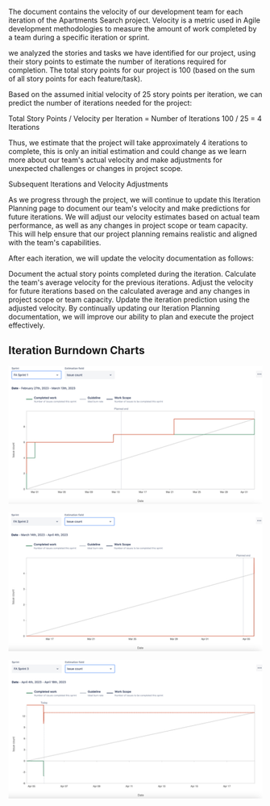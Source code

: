 The document contains the velocity of our development team for each iteration of the Apartments Search project. Velocity is a metric used in Agile development methodologies to measure the amount of work completed by a team during a specific iteration or sprint.

we analyzed the stories and tasks we have identified for our project, using their story points to estimate the number of iterations required for completion. The total story points for our project is 100 (based on the sum of all story points for each feature/task).

Based on the assumed initial velocity of 25 story points per iteration, we can predict the number of iterations needed for the project:

Total Story Points / Velocity per Iteration = Number of Iterations 100 / 25 = 4 Iterations

Thus, we estimate that the project will take approximately 4 iterations to complete, this is only an initial estimation and could change as we learn more about our team's actual velocity and make adjustments for unexpected challenges or changes in project scope.

Subsequent Iterations and Velocity Adjustments

As we progress through the project, we will continue to update this Iteration Planning page to document our team's velocity and make predictions for future iterations. We will adjust our velocity estimates based on actual team performance, as well as any changes in project scope or team capacity. This will help ensure that our project planning remains realistic and aligned with the team's capabilities.

After each iteration, we will update the velocity documentation as follows:

Document the actual story points completed during the iteration. Calculate the team's average velocity for the previous iterations. Adjust the velocity for future iterations based on the calculated average and any changes in project scope or team capacity. Update the iteration prediction using the adjusted velocity. By continually updating our Iteration Planning documentation, we will improve our ability to plan and execute the project effectively.


## Iteration Burndown Charts
![Burndown Chart Sprint 1](https://github.com/CSCI-5828-Foundations-Sftware-Engr/ApartmentFinderUI/blob/main/documentation/images/burnup_report_sprint1_issues_.png)

![Burndown Chart Sprint 2](https://github.com/CSCI-5828-Foundations-Sftware-Engr/ApartmentFinderUI/blob/main/documentation/images/burnup_report_sprint2_issues_.png)

![Burndown Chart Sprint 3](https://github.com/CSCI-5828-Foundations-Sftware-Engr/ApartmentFinderUI/blob/main/documentation/images/burnup_report_sprint3_issues_.png)
